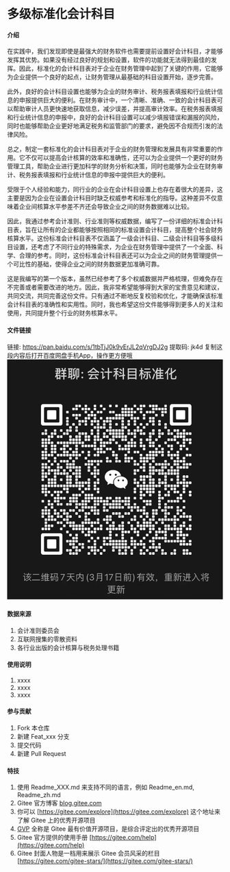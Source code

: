 # 多级标准化会计科目

#### 介绍

在实践中，我们发现即使是最强大的财务软件也需要提前设置好会计科目，才能够发挥其优势。如果没有经过良好的规划和设置，软件的功能就无法得到最佳的发挥。因此，标准化的会计科目表对于企业在财务管理中起到了关键的作用，它能够为企业提供一个良好的起点，让财务管理从最基础的科目设置开始，逐步完善。

此外，良好的会计科目设置也能够为企业的财务审计、税务报表填报和行业统计信息的申报提供巨大的便利。在财务审计中，一个清晰、准确、一致的会计科目表可以帮助审计人员更快速地获取信息，减少误差，并提高审计效率。在税务报表填报和行业统计信息的申报中，良好的会计科目设置可以减少填报错误和漏报的风险，同时也能够帮助企业更好地满足税务和监管部门的要求，避免因不合规而引发的法律风险。

总之，制定一套标准化的会计科目表对于企业的财务管理和发展具有非常重要的作用。它不仅可以提高会计核算的效率和准确性，还可以为企业提供一个更好的财务管理工具，帮助企业进行更加科学的财务分析和决策，同时也能够为企业在财务审计、税务报表填报和行业统计信息的申报中提供巨大的便利。

受限于个人经验和能力，同行业的企业在会计科目设置上也存在着很大的差异，这主要是因为企业在设置会计科目时缺乏权威参考和标准化的指导。这种差异不仅意味着企业间核算水平参差不齐还会导致企业之间的财务数据难以比较。

因此，我通过参考会计准则、行业准则等权威数据，编写了一份详细的标准会计科目表，旨在让所有的企业都能够按照相同的标准设置会计科目，提高整个社会财务核算水平。这份标准会计科目表不仅涵盖了一级会计科目、二级会计科目等多级科目设置，还考虑了不同行业的特殊需求，为企业在财务管理中提供了一个全面、科学、合理的参考。同时，这份标准会计科目表还可以为企业之间的财务管理提供一个可比性的基础，使得企业之间的财务数据更加准确可靠。

这是我编写的第一个版本，虽然已经参考了多个权威数据并严格梳理，但难免存在不完善或者需要改进的地方。因此，我非常希望能够得到大家的宝贵意见和建议，共同交流，共同完善这份文件。只有通过不断地反复校验和优化，才能确保该标准会计科目表的准确性和实用性。同时，我也希望这份文件能够得到更多人的关注和使用，共同提升整个行业的财务核算水平。

#### 文件链接
链接: https://pan.baidu.com/s/1tbTjJ0k9vErJL2qVrgDJ2g 提取码: jk4d 复制这段内容后打开百度网盘手机App，操作更方便哦
![输入图片说明](.gitee/%E4%BC%9A%E8%AE%A1%E7%A7%91%E7%9B%AE%E6%A0%87%E5%87%86%E5%8C%96.jpg)

#### 数据来源

1.  会计准则委员会
2.  互联网搜集的零散资料
3.  各行业出版的会计核算与税务处理书籍

#### 使用说明

1.  xxxx
2.  xxxx
3.  xxxx

#### 参与贡献

1.  Fork 本仓库
2.  新建 Feat_xxx 分支
3.  提交代码
4.  新建 Pull Request


#### 特技

1.  使用 Readme\_XXX.md 来支持不同的语言，例如 Readme\_en.md, Readme\_zh.md
2.  Gitee 官方博客 [blog.gitee.com](https://blog.gitee.com)
3.  你可以 [https://gitee.com/explore](https://gitee.com/explore) 这个地址来了解 Gitee 上的优秀开源项目
4.  [GVP](https://gitee.com/gvp) 全称是 Gitee 最有价值开源项目，是综合评定出的优秀开源项目
5.  Gitee 官方提供的使用手册 [https://gitee.com/help](https://gitee.com/help)
6.  Gitee 封面人物是一档用来展示 Gitee 会员风采的栏目 [https://gitee.com/gitee-stars/](https://gitee.com/gitee-stars/)


